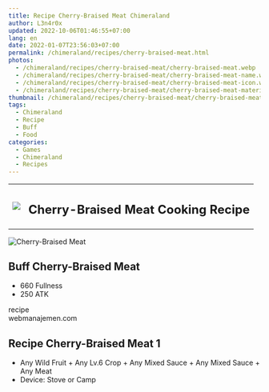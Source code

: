 ```yaml
---
title: Recipe Cherry-Braised Meat Chimeraland
author: L3n4r0x
updated: 2022-10-06T01:46:55+07:00
lang: en
date: 2022-01-07T23:56:03+07:00
permalink: /chimeraland/recipes/cherry-braised-meat.html
photos:
  - /chimeraland/recipes/cherry-braised-meat/cherry-braised-meat.webp
  - /chimeraland/recipes/cherry-braised-meat/cherry-braised-meat-name.webp
  - /chimeraland/recipes/cherry-braised-meat/cherry-braised-meat-icon.webp
  - /chimeraland/recipes/cherry-braised-meat/cherry-braised-meat-material.webp
thumbnail: /chimeraland/recipes/cherry-braised-meat/cherry-braised-meat.webp
tags:
  - Chimeraland
  - Recipe
  - Buff
  - Food
categories:
  - Games
  - Chimeraland
  - Recipes
---
```


<section id="bootstrap-wrapper">
  <link
    rel="stylesheet"
    href="https://cdn.statically.io/gh/dimaslanjaka/Web-Manajemen/40ac3225/css/bootstrap-4.5-wrapper.css"
  />
  <div class="row mb-2">
    <div class="col-md-12 mb-2">
      <table class="table" id="post-info">
        <tbody>
          <tr>
            <td>
              <img
                class="d-inline-block me-2"
                src="/chimeraland/recipes/cherry-braised-meat/cherry-braised-meat-icon.webp"
                width="auto"
                height="auto"
              />
            </td>
            <td><h1 class="fs-5">Cherry-Braised Meat Cooking Recipe</h1></td>
          </tr>
        </tbody>
      </table>
    </div>
  </div>
  <div class="card mb-2">
    <div class="row g-0">
      <div class="col-sm-4 position-relative mb-2">
        <img
          src="/chimeraland/recipes/cherry-braised-meat/cherry-braised-meat-material.webp"
          class="card-img fit-cover w-100 h-100"
          alt="Cherry-Braised Meat"
          data-fancybox="true"
        />
      </div>
      <div class="col-sm-8 mb-2">
        <div class="card-body">
          <h2 class="card-title fs-5">Buff Cherry-Braised Meat</h2>
          <div class="card-text">
            <ul>
              <li>660 Fullness</li>
              <li>250 ATK</li>
            </ul>
          </div>
          <span class="badge rounded-pill bg-dark text-white">recipe</span>
        </div>
        <div class="card-footer text-end text-muted">webmanajemen.com</div>
      </div>
    </div>
  </div>
  <div class="row mb-2">
    <div class="col-12 col-lg-6 recipe-item mb-2">
      <div class="card">
        <div class="card-body">
          <h2 class="card-title fs-5">Recipe Cherry-Braised Meat 1</h2>
          <div class="card-text">
            <ul>
              <li>
                Any Wild Fruit<span> + </span>Any Lv.6 Crop<span> + </span>Any
                Mixed Sauce<span> + </span>Any Mixed Sauce<span> + </span>Any
                Meat
              </li>
              <li>Device: Stove or Camp</li>
            </ul>
          </div>
        </div>
      </div>
    </div>
  </div>
</section>